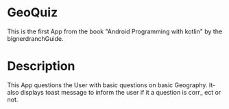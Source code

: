 # GeoQuiz

This is the first App from the book "Android Programming with kotlin" 
by the bignerdranchGuide.

# Description

This App questions the User with basic questions on basic Geography. It-
also displays toast message to inform the user if it a question is corr_
ect or not.
